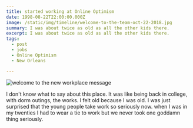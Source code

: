 ```yaml
---
title: started working at Online Optimism
date: 1998-08-22T22:00:00.000Z
image: /static/img/timeline/welcome-to-the-team-oct-22-2018.jpg
summary: I was about twice as old as all the other kids there.
excerpt: I was about twice as old as all the other kids there.
tags:
  - post 
  - jobs
  - Online Optimism
  - New Orleans

---
```


![welcome to the new workplace message](/static/img/timeline/on-the-town-oct-25-1998.jpg "welcome to the new workplace message")

I don't know what to say about this place. It was like being back in college, with dorm outings, the works. I felt old because I was old. I was just surprised that the young people take work so seriously now. when I was in my twenties I had to wear a tie to work but we never took one goddamn thing seriously.